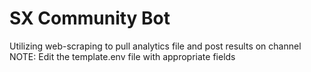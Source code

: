 # SX Community Bot
Utilizing web-scraping to pull analytics file and post results on channel
NOTE: Edit the template.env file with appropriate fields
